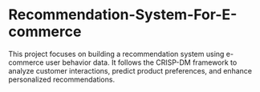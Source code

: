 # Recommendation-System-For-E-commerce
This project focuses on building a recommendation system using e-commerce user behavior data. It follows the CRISP-DM framework to analyze customer interactions, predict product preferences, and enhance personalized recommendations.
